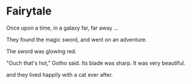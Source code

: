 # Fairytale

Once upon a time, in a galaxy far, far away ...

They found the magic sword, and went on an adventure.

The sword was glowing red.

"Ouch that's hot," Gotho said.
Its blade was sharp.
It was very beautiful.

and they lived happily with a cat ever after.
